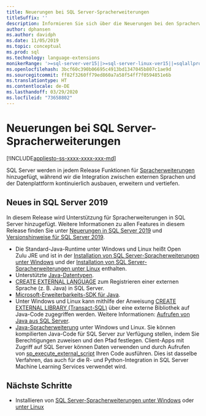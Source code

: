 ```yaml
---
title: Neuerungen bei SQL Server-Spracherweiterungen
titleSuffix: ''
description: Informieren Sie sich über die Neuerungen bei den Spracherweiterungen von SQL Server.
author: dphansen
ms.author: davidph
ms.date: 11/05/2019
ms.topic: conceptual
ms.prod: sql
ms.technology: language-extensions
monikerRange: '>=sql-server-ver15||>=sql-server-linux-ver15||=sqlallproducts-allversions'
ms.openlocfilehash: 3bcf60c390b06695c4913bd1347045b807c1ae9d
ms.sourcegitcommit: ff82f3260ff79ed860a7a58f54ff7f0594851e6b
ms.translationtype: HT
ms.contentlocale: de-DE
ms.lasthandoff: 03/29/2020
ms.locfileid: "73658802"
---
```

# <a name="whats-new-in-sql-server-language-extensions"></a>Neuerungen bei SQL Server-Spracherweiterungen
[!INCLUDE[appliesto-ss-xxxx-xxxx-xxx-md](../includes/appliesto-ss-xxxx-xxxx-xxx-md.md)]

SQL Server werden in jedem Release Funktionen für [Spracherweiterungen](language-extensions-overview.md) hinzugefügt, während wir die Integration zwischen externen Sprachen und der Datenplattform kontinuierlich ausbauen, erweitern und vertiefen. 

## <a name="new-in-sql-server-2019"></a>Neues in SQL Server 2019 

In diesem Release wird Unterstützung für Spracherweiterungen in SQL Server hinzugefügt. Weitere Informationen zu allen Features in diesem Release finden Sie unter [Neuerungen in SQL Server 2019](../sql-server/what-s-new-in-sql-server-ver15.md) und [Versionshinweise für SQL Server 2019](../sql-server/sql-server-ver15-release-notes.md).

- Die Standard-Java-Runtime unter Windows und Linux heißt Open Zulu JRE und ist in der [Installation von SQL Server-Spracherweiterungen unter Windows](install/install-sql-server-language-extensions-on-windows.md) und der [Installation von SQL Server-Spracherweiterungen unter Linux](../linux/sql-server-linux-setup-language-extensions.md) enthalten.
- Unterstützte [Java-Datentypen](how-to/java-to-sql-data-types.md).
- [CREATE EXTERNAL LANGUAGE](../t-sql/statements/create-external-language-transact-sql.md) zum Registrieren einer externen Sprache (z. B. Java) in SQL Server.
- [Microsoft-Erweiterbarkeits-SDK für Java](how-to/extensibility-sdk-java-sql-server.md).
- Unter Windows und Linux kann mithilfe der Anweisung [CREATE EXTERNAL LIBRARY (Transact-SQL)](../t-sql/statements/create-external-library-transact-sql.md) über eine externe Bibliothek auf Java-Code zugegriffen werden. Weitere Informationen: [Aufrufen von Java aus SQL Server](how-to/call-java-from-sql.md).
- [Java-Spracherweiterung](language-extensions-overview.md) unter Windows und Linux. Sie können kompilierten Java-Code für SQL Server zur Verfügung stellen, indem Sie Berechtigungen zuweisen und den Pfad festlegen. Client-Apps mit Zugriff auf SQL Server können Daten verwenden und durch Aufrufen von [sp_execute_external_script](https://docs.microsoft.com/sql/relational-databases/system-stored-procedures/sp-execute-external-script-transact-sql) Ihren Code ausführen. Dies ist dasselbe Verfahren, das auch für die R- und Python-Integration in SQL Server Machine Learning Services verwendet wird.

## <a name="next-steps"></a>Nächste Schritte

+ Installieren von [SQL Server-Spracherweiterungen unter Windows](install/install-sql-server-language-extensions-on-windows.md) oder [unter Linux](../linux/sql-server-linux-setup-language-extensions.md)

